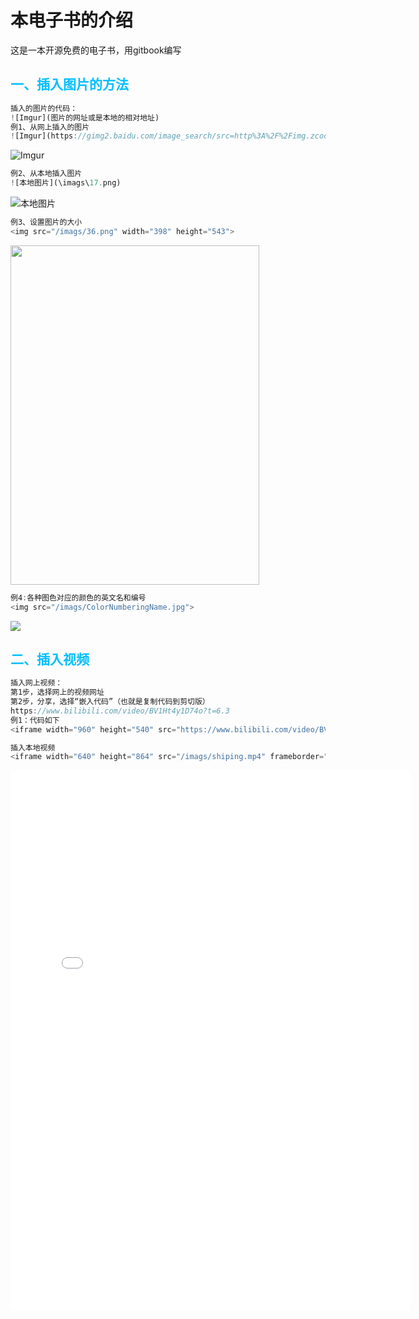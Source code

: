 



# 本电子书的介绍

这是一本开源免费的电子书，用gitbook编写



## <font color="DeepSkyBlue">一、插入图片的方法</font>

```js
插入的图片的代码：
![Imgur](图片的网址或是本地的相对地址)
例1、从网上插入的图片
![Imgur](https://gimg2.baidu.com/image_search/src=http%3A%2F%2Fimg.zcool.cn%2Fcommunity%2F013009591b15b5a801216a3eb14cf8.png%402o.jpg&refer=http%3A%2F%2Fimg.zcool.cn&app=2002&size=f9999,10000&q=a80&n=0&g=0n&fmt=auto?sec=1657087724&t=5cf1891e8fbdae6cfcc34f36efb6e36d)
```

![Imgur](https://gimg2.baidu.com/image_search/src=http%3A%2F%2Fimg.zcool.cn%2Fcommunity%2F013009591b15b5a801216a3eb14cf8.png%402o.jpg&refer=http%3A%2F%2Fimg.zcool.cn&app=2002&size=f9999,10000&q=a80&n=0&g=0n&fmt=auto?sec=1657087724&t=5cf1891e8fbdae6cfcc34f36efb6e36d)

```js
例2、从本地插入图片
![本地图片](\imags\17.png)
```

![本地图片](/imags/17.png)

```js
例3、设置图片的大小
<img src="/imags/36.png" width="398" height="543">
```

<img src="/imags/36.png" width="398" height="543">



```js
例4:各种图色对应的颜色的英文名和编号
<img src="/imags/ColorNumberingName.jpg">
```



<img src="/imags/ColorNumberingName.jpg">



## <font color="DeepSkyBlue">二、插入视频</font>

```js
插入网上视频：
第1步，选择网上的视频网址
第2步，分享，选择“嵌入代码”（也就是复制代码到剪切版）
https://www.bilibili.com/video/BV1Ht4y1D74o?t=6.3
例1：代码如下
<iframe width="960" height="540" src="https://www.bilibili.com/video/BV1Ht4y1D74o?t=6.3" frameborder="0" allow="autoplay;encrypted-media" allowfullscreen></iframe>
```







```js
插入本地视频
<iframe width="640" height="864" src="/imags/shiping.mp4" frameborder="0" allow="autoplay;encrypted-media" allowfullscreen></iframe>
```



<iframe width="640" height="864" src="/imags/shiping.mp4" frameborder="0" allow="autoplay;encrypted-media" allowfullscreen></iframe>